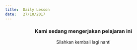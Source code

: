 ```yaml
---
title:  Daily Lesson
date:   27/10/2017
---
```


### <center>Kami sedang mengerjakan pelajaran ini</center>
<center>Silahkan kembali lagi nanti</center>
